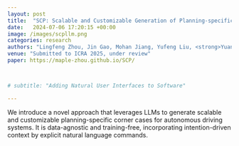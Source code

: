 ```yaml
---
layout: post
title:  "SCP: Scalable and Customizable Generation of Planning-specific Corner Cases in Autonomous Driving "
date:   2024-07-06 17:20:15 +00:00
image: /images/scpllm.png
categories: research
authors: "Lingfeng Zhou, Jin Gao, Mohan Jiang, Yufeng Liu, <strong>Yuankai Li<strong>, Dequan Wang"
venue: "Submitted to ICRA 2025, under review"
paper: https://maple-zhou.github.io/SCP/



# subtitle: "Adding Natural User Interfaces to Software"

---
```


We introduce a novel approach that leverages LLMs to generate scalable and customizable planning-specific corner cases for autonomous driving systems. It is data-agnostic and training-free, incorporating intention-driven context by explicit natural language commands.

<!-- With Stan Melax. We ran a Hand-On lab for  Intel's Perceptual Computing SDK at the Intel Development Forum 2013 in San Francisco. The focus was on building novel user interactions and working with 3D sensor data. -->
